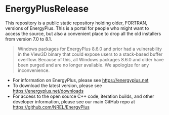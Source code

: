 # EnergyPlusRelease

This repository is a public static repository holding older, FORTRAN, versions of EnergyPlus.  This is a portal for people who might want to access the source, but also a convenient place to drop all the old installers from version 7.0 to 8.1.

> Windows packages for EnergyPlus 8.6.0 and prior had a vulnerability in the View3D binary that could expose users to a stack-based buffer overflow.  Because of this, all Windows packages 8.6.0 and older have been purged and are no longer available.  We apologize for any inconvenience.

* For information on EnergyPlus, please see https://energyplus.net
* To download the latest version, please see https://energyplus.net/downloads
* For access to the open source C++ code, iteration builds, and other developer information, please see our main GitHub repo at https://github.com/NREL/EnergyPlus
